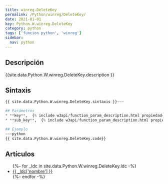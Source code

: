 ```yaml
---
title: winreg.DeleteKey
permalink: /Python/winreg/DeleteKey/
date: 2021-01-01
key: Python.W.winreg.DeleteKey
category: python
tags: ['funcion python', 'winreg']
sidebar: 
  nav: python
---
```


## Descripción
{{site.data.Python.W.winreg.DeleteKey.description }}

## Sintaxis
~~~python
{{ site.data.Python.W.winreg.DeleteKey.sintaxis }}~~~

## Parámetros
* **key**,  {% include w3api/function_param_description.html propiedad=site.data.Python.W.winreg.DeleteKey valor="key" %}
* **sub_key**,  {% include w3api/function_param_description.html propiedad=site.data.Python.W.winreg.DeleteKey valor="sub_key" %}

## Ejemplo
~~~python
{{ site.data.Python.W.winreg.DeleteKey.code}}
~~~

## Artículos
<ul>
{%- for _ldc in site.data.Python.W.winreg.DeleteKey.ldc -%}
   <li>
       <a href="{{_ldc['url'] }}">{{ _ldc['nombre'] }}</a>
   </li>
{%- endfor -%}
</ul>
